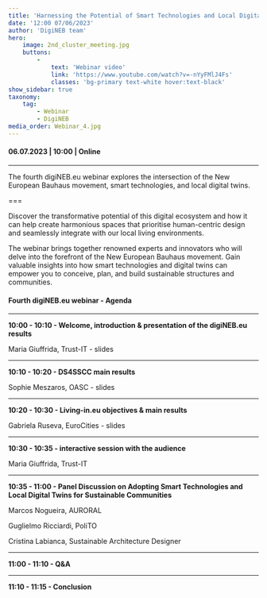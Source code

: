 ```yaml
---
title: 'Harnessing the Potential of Smart Technologies and Local Digital Twins for the New European Bauhaus'
date: '12:00 07/06/2023'
author: 'DigiNEB team'
hero:
    image: 2nd_cluster_meeting.jpg
    buttons:
        -
            text: 'Webinar video'
            link: 'https://www.youtube.com/watch?v=-nYyFMlJ4Fs'
            classes: 'bg-primary text-white hover:text-black'
show_sidebar: true
taxonomy:
    tag:
        - Webinar
        - DigiNEB
media_order: Webinar_4.jpg
---
```


#### 06.07.2023 | 10:00  | Online
***
The fourth digiNEB.eu webinar explores the intersection of the New European Bauhaus movement, smart technologies, and local digital twins.

===

Discover the transformative potential of this digital ecosystem and how it can help create harmonious spaces that prioritise human-centric design and seamlessly integrate with our local living environments.

The webinar brings together renowned experts and innovators who will delve into the forefront of the New European Bauhaus movement. Gain valuable insights into how smart technologies and digital twins can empower you to conceive, plan, and build sustainable structures and communities.

#### Fourth digiNEB.eu webinar - Agenda
***
**10:00 - 10:10 - Welcome, introduction & presentation of the digiNEB.eu results**

Maria Giuffrida, Trust-IT - slides
***
**10:10 - 10:20 - DS4SSCC main results**

Sophie Meszaros, OASC - slides
***
**10:20 - 10:30 - Living-in.eu objectives & main results**

Gabriela Ruseva, EuroCities - slides
***
**10:30 - 10:35 - interactive session with the audience**

Maria Giuffrida, Trust-IT
***
**10:35 - 11:00 - Panel Discussion on Adopting Smart Technologies and Local Digital Twins for Sustainable Communities**

Marcos Nogueira, AURORAL

Guglielmo Ricciardi, PoliTO

Cristina Labianca, Sustainable Architecture Designer
***
**11:00 - 11:10 - Q&A**
***
**11:10 - 11:15 - Conclusion**